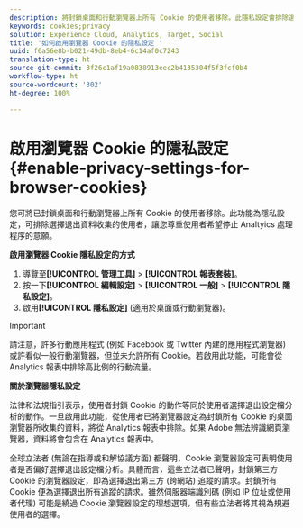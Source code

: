 ```yaml
---
description: 將封鎖桌面和行動瀏覽器上所有 Cookie 的使用者移除。此隱私設定會排除選擇退出 Analytics 資料收集的使用者。
keywords: cookies;privacy
solution: Experience Cloud, Analytics, Target, Social
title: '如何啟用瀏覽器 Cookie 的隱私設定 '
uuid: f6a56e8b-b021-49db-8eb4-6c14af0c7243
translation-type: ht
source-git-commit: 3f26c1af19a0838913eec2b4135304f5f3fcf0b4
workflow-type: ht
source-wordcount: '302'
ht-degree: 100%

---
```



# 啟用瀏覽器 Cookie 的隱私設定{#enable-privacy-settings-for-browser-cookies}

您可將已封鎖桌面和行動瀏覽器上所有 Cookie 的使用者移除。此功能為隱私設定，可排除選擇退出資料收集的使用者，讓您尊重使用者希望停止 Analtyics 處理程序的意願。

**啟用瀏覽器 Cookie 隱私設定的方式**

1. 導覽至&#x200B;**[!UICONTROL 管理工具]** > **[!UICONTROL 報表套裝]**。
1. 按一下&#x200B;**[!UICONTROL 編輯設定]** > **[!UICONTROL 一般]** > **[!UICONTROL 隱私設定]**。
1. 啟用&#x200B;**[!UICONTROL 隱私設定]** (適用於桌面或行動瀏覽器)。

>[!IMPORTANT]
>
>請注意，許多行動應用程式 (例如 Facebook 或 Twitter 內建的應用程式瀏覽器) 或許看似一般行動瀏覽器，但並未允許所有 Cookie。若啟用此功能，可能會從 Analytics 報表中排除高比例的行動流量。

**關於瀏覽器隱私設定**

法律和法規指引表示，使用者封鎖 Cookie 的動作等同於使用者選擇退出設定檔分析的動作。一旦啟用此功能，從使用者已將瀏覽器設定為封鎖所有 Cookie 的桌面瀏覽器所收集的資料，將從 Analytics 報表中排除。如果 Adobe 無法辨識網頁瀏覽器，資料將會包含在 Analytics 報表中。

全球立法者 (無論在指導或和解協議方面) 都聲明，Cookie 瀏覽器設定可表明使用者是否偏好選擇退出設定檔分析。具體而言，這些立法者已聲明，封鎖第三方 Cookie 的瀏覽器設定，即為選擇退出第三方 (跨網站) 追蹤的請求。封鎖所有 Cookie 便為選擇退出所有追蹤的請求。雖然伺服器端識別碼 (例如 IP 位址或使用者代理) 可能是繞過 Cookie 瀏覽器設定的理想選項，但有些立法者將其視為規避使用者的選擇。